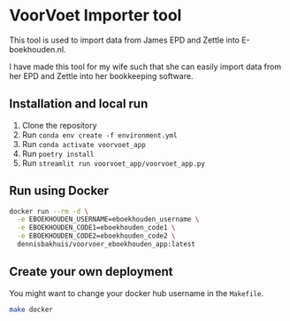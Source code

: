 # VoorVoet Importer tool
This tool is used to import data from James EPD and Zettle into E-boekhouden.nl.

I have made this tool for my wife such that she can easily import data from her EPD
and Zettle into her bookkeeping software.

## Installation and local run
1. Clone the repository
2. Run `conda env create -f environment.yml`
3. Run `conda activate voorvoet_app`
4. Run `poetry install`
5. Run `streamlit run voorvoet_app/voorvoet_app.py`

## Run using Docker
```bash
docker run --rm -d \
  -e EBOEKHOUDEN_USERNAME=eboekhouden_username \
  -e EBOEKHOUDEN_CODE1=eboekhouden_code1 \
  -e EBOEKHOUDEN_CODE2=eboekhouden_code2 \
  dennisbakhuis/voorvoer_eboekhouden_app:latest
```

## Create your own deployment
You might want to change your docker hub username in the `Makefile`.
```bash
make docker
```
